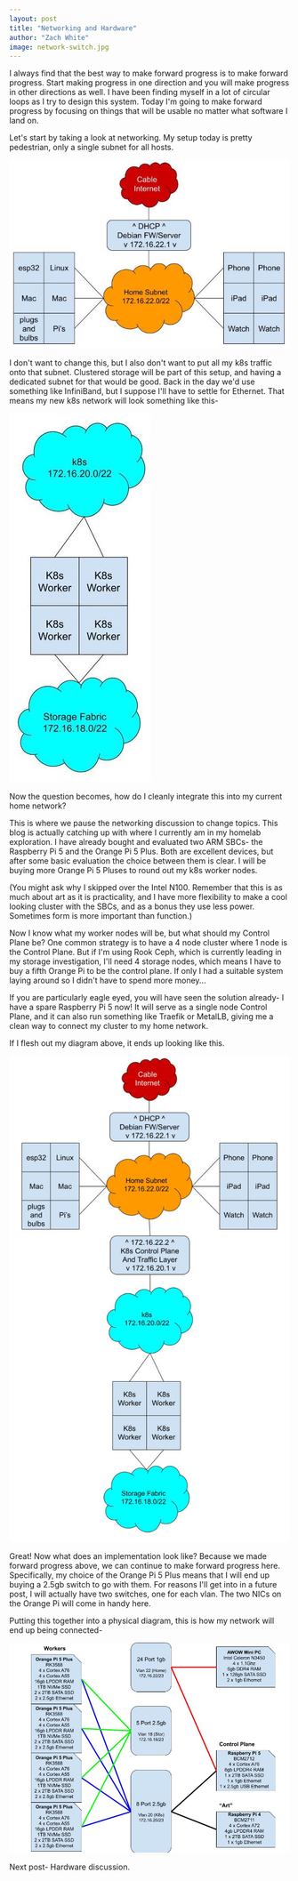 ```yaml
---
layout: post
title: "Networking and Hardware"
author: "Zach White"
image: network-switch.jpg
---
```


I always find that the best way to make forward progress is to make forward progress. Start making progress in one direction and you will make progress in other directions as well. I have been finding myself in a lot of circular loops as I try to design this system. Today I'm going to make forward progress by focusing on things that will be usable no matter what software I land on.

Let's start by taking a look at networking. My setup today is pretty pedestrian, only a single subnet for all hosts.

<img src="/assets/img/virtual-network-layout.jpg">

I don't want to change this, but I also don't want to put all my k8s traffic onto that subnet. Clustered storage will be part of this setup, and having a dedicated subnet for that would be good. Back in the day we'd use something like InfiniBand, but I suppose I'll have to settle for Ethernet. That means my new k8s network will look something like this-

<img src="/assets/img/k8s-network-layout.jpg">

Now the question becomes, how do I cleanly integrate this into my current home network?

This is where we pause the networking discussion to change topics. This blog is actually catching up with where I currently am in my homelab exploration. I have already bought and evaluated two ARM SBCs- the Raspberry Pi 5 and the Orange Pi 5 Plus. Both are excellent devices, but after some basic evaluation the choice between them is clear. I will be buying more Orange Pi 5 Pluses to round out my k8s worker nodes.

(You might ask why I skipped over the Intel N100. Remember that this is as much about art as it is practicality, and I have more flexibility to make a cool looking cluster with the SBCs, and as a bonus they use less power. Sometimes form is more important than function.)

Now I know what my worker nodes will be, but what should my Control Plane be? One common strategy is to have a 4 node cluster where 1 node is the Control Plane. But if I'm using Rook Ceph, which is currently leading in my storage investigation, I'll need 4 storage nodes, which means I have to buy a fifth Orange Pi to be the control plane. If only I had a suitable system laying around so I didn't have to spend more money...

If you are particularly eagle eyed, you will have seen the solution already- I have a spare Raspberry Pi 5 now! It will serve as a single node Control Plane, and it can also run something like Traefik or MetalLB, giving me a clean way to connect my cluster to my home network.

If I flesh out my diagram above, it ends up looking like this.

<img src="/assets/img/final-network-layout.jpg">

Great! Now what does an implementation look like? Because we made forward progress above, we can continue to make forward progress here. Specifically, my choice of the Orange Pi 5 Plus means that I will end up buying a 2.5gb switch to go with them. For reasons I'll get into in a future post, I will actually have two switches, one for each vlan. The two NICs on the Orange Pi will come in handy here.

Putting this together into a physical diagram, this is how my network will end up being connected-

<img src="/assets/img/physical-network-layout.jpg">

Next post- Hardware discussion.
